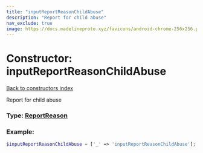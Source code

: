 ```yaml
---
title: "inputReportReasonChildAbuse"
description: "Report for child abuse"
nav_exclude: true
image: https://docs.madelineproto.xyz/favicons/android-chrome-256x256.png
---
```

# Constructor: inputReportReasonChildAbuse  
[Back to constructors index](/API_docs/constructors/index.html)



Report for child abuse




### Type: [ReportReason](/API_docs/types/ReportReason.html)


### Example:

```php
$inputReportReasonChildAbuse = ['_' => 'inputReportReasonChildAbuse'];
```  
